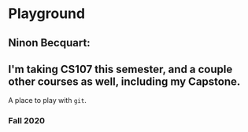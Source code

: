 # Playground
## Ninon Becquart:
## I'm taking CS107 this semester, and a couple other courses as well, including my Capstone.

A place to play with `git`.

### Fall 2020
